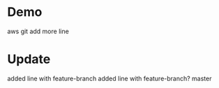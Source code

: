 # Demo
aws git 
add more line

# Update

added line with feature-branch
added line with feature-branch? master